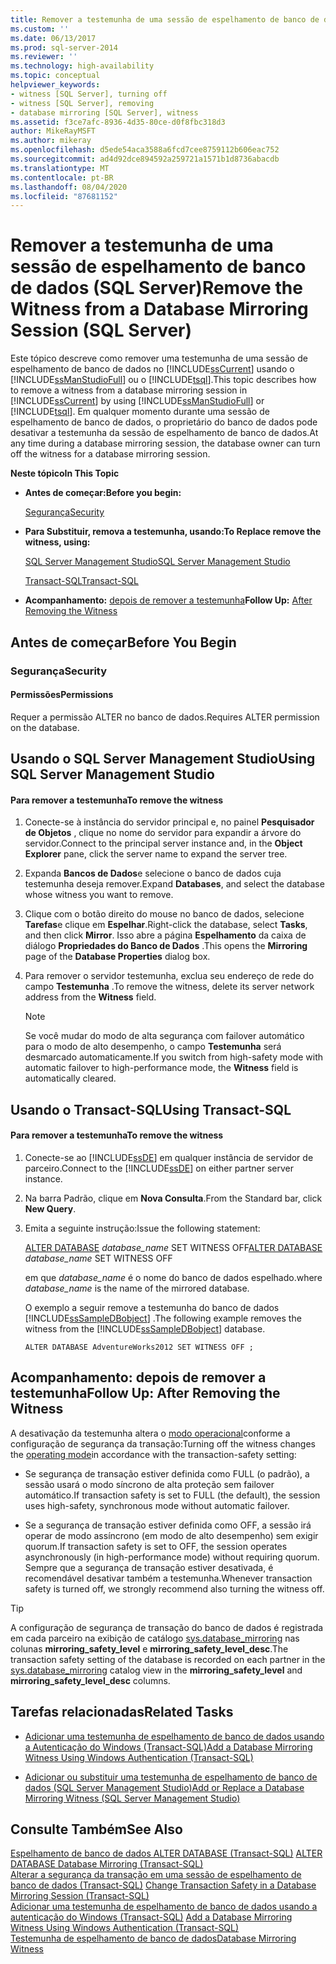 ```yaml
---
title: Remover a testemunha de uma sessão de espelhamento de banco de dados (SQL Server) | Microsoft Docs
ms.custom: ''
ms.date: 06/13/2017
ms.prod: sql-server-2014
ms.reviewer: ''
ms.technology: high-availability
ms.topic: conceptual
helpviewer_keywords:
- witness [SQL Server], turning off
- witness [SQL Server], removing
- database mirroring [SQL Server], witness
ms.assetid: f3ce7afc-8936-4d35-80ce-d0f8fbc318d3
author: MikeRayMSFT
ms.author: mikeray
ms.openlocfilehash: d5ede54aca3588a6fcd7cee8759112b606eac752
ms.sourcegitcommit: ad4d92dce894592a259721a1571b1d8736abacdb
ms.translationtype: MT
ms.contentlocale: pt-BR
ms.lasthandoff: 08/04/2020
ms.locfileid: "87681152"
---
```

# <a name="remove-the-witness-from-a-database-mirroring-session-sql-server"></a><span data-ttu-id="62d49-102">Remover a testemunha de uma sessão de espelhamento de banco de dados (SQL Server)</span><span class="sxs-lookup"><span data-stu-id="62d49-102">Remove the Witness from a Database Mirroring Session (SQL Server)</span></span>
  <span data-ttu-id="62d49-103">Este tópico descreve como remover uma testemunha de uma sessão de espelhamento de banco de dados no [!INCLUDE[ssCurrent](../../includes/sscurrent-md.md)] usando o [!INCLUDE[ssManStudioFull](../../includes/ssmanstudiofull-md.md)] ou o [!INCLUDE[tsql](../../includes/tsql-md.md)].</span><span class="sxs-lookup"><span data-stu-id="62d49-103">This topic describes how to remove a witness from a database mirroring session in [!INCLUDE[ssCurrent](../../includes/sscurrent-md.md)] by using [!INCLUDE[ssManStudioFull](../../includes/ssmanstudiofull-md.md)] or [!INCLUDE[tsql](../../includes/tsql-md.md)].</span></span> <span data-ttu-id="62d49-104">Em qualquer momento durante uma sessão de espelhamento de banco de dados, o proprietário do banco de dados pode desativar a testemunha da sessão de espelhamento de banco de dados.</span><span class="sxs-lookup"><span data-stu-id="62d49-104">At any time during a database mirroring session, the database owner can turn off the witness for a database mirroring session.</span></span>  
  
 <span data-ttu-id="62d49-105">**Neste tópico**</span><span class="sxs-lookup"><span data-stu-id="62d49-105">**In This Topic**</span></span>  
  
-   <span data-ttu-id="62d49-106">**Antes de começar:**</span><span class="sxs-lookup"><span data-stu-id="62d49-106">**Before you begin:**</span></span>  
  
     [<span data-ttu-id="62d49-107">Segurança</span><span class="sxs-lookup"><span data-stu-id="62d49-107">Security</span></span>](#Security)  
  
-   <span data-ttu-id="62d49-108">**Para Substituir, remova a testemunha, usando:**</span><span class="sxs-lookup"><span data-stu-id="62d49-108">**To Replace remove the witness, using:**</span></span>  
  
     [<span data-ttu-id="62d49-109">SQL Server Management Studio</span><span class="sxs-lookup"><span data-stu-id="62d49-109">SQL Server Management Studio</span></span>](#SSMSProcedure)  
  
     [<span data-ttu-id="62d49-110">Transact-SQL</span><span class="sxs-lookup"><span data-stu-id="62d49-110">Transact-SQL</span></span>](#TsqlProcedure)  
  
-   <span data-ttu-id="62d49-111">**Acompanhamento:**  [depois de remover a testemunha](#FollowUp)</span><span class="sxs-lookup"><span data-stu-id="62d49-111">**Follow Up:**  [After Removing the Witness](#FollowUp)</span></span>  
  
##  <a name="before-you-begin"></a><a name="BeforeYouBegin"></a> <span data-ttu-id="62d49-112">Antes de começar</span><span class="sxs-lookup"><span data-stu-id="62d49-112">Before You Begin</span></span>  
  
###  <a name="security"></a><a name="Security"></a> <span data-ttu-id="62d49-113">Segurança</span><span class="sxs-lookup"><span data-stu-id="62d49-113">Security</span></span>  
  
####  <a name="permissions"></a><a name="Permissions"></a> <span data-ttu-id="62d49-114">Permissões</span><span class="sxs-lookup"><span data-stu-id="62d49-114">Permissions</span></span>  
 <span data-ttu-id="62d49-115">Requer a permissão ALTER no banco de dados.</span><span class="sxs-lookup"><span data-stu-id="62d49-115">Requires ALTER permission on the database.</span></span>  
  
##  <a name="using-sql-server-management-studio"></a><a name="SSMSProcedure"></a> <span data-ttu-id="62d49-116">Usando o SQL Server Management Studio</span><span class="sxs-lookup"><span data-stu-id="62d49-116">Using SQL Server Management Studio</span></span>  
  
#### <a name="to-remove-the-witness"></a><span data-ttu-id="62d49-117">Para remover a testemunha</span><span class="sxs-lookup"><span data-stu-id="62d49-117">To remove the witness</span></span>  
  
1.  <span data-ttu-id="62d49-118">Conecte-se à instância do servidor principal e, no painel **Pesquisador de Objetos** , clique no nome do servidor para expandir a árvore do servidor.</span><span class="sxs-lookup"><span data-stu-id="62d49-118">Connect to the principal server instance and, in the **Object Explorer** pane, click the server name to expand the server tree.</span></span>  
  
2.  <span data-ttu-id="62d49-119">Expanda **Bancos de Dados**e selecione o banco de dados cuja testemunha deseja remover.</span><span class="sxs-lookup"><span data-stu-id="62d49-119">Expand **Databases**, and select the database whose witness you want to remove.</span></span>  
  
3.  <span data-ttu-id="62d49-120">Clique com o botão direito do mouse no banco de dados, selecione **Tarefas**e clique em **Espelhar**.</span><span class="sxs-lookup"><span data-stu-id="62d49-120">Right-click the database, select **Tasks**, and then click **Mirror**.</span></span> <span data-ttu-id="62d49-121">Isso abre a página **Espelhamento** da caixa de diálogo **Propriedades do Banco de Dados** .</span><span class="sxs-lookup"><span data-stu-id="62d49-121">This opens the **Mirroring** page of the **Database Properties** dialog box.</span></span>  
  
4.  <span data-ttu-id="62d49-122">Para remover o servidor testemunha, exclua seu endereço de rede do campo **Testemunha** .</span><span class="sxs-lookup"><span data-stu-id="62d49-122">To remove the witness, delete its server network address from the **Witness** field.</span></span>  
  
    > [!NOTE]  
    >  <span data-ttu-id="62d49-123">Se você mudar do modo de alta segurança com failover automático para o modo de alto desempenho, o campo **Testemunha** será desmarcado automaticamente.</span><span class="sxs-lookup"><span data-stu-id="62d49-123">If you switch from high-safety mode with automatic failover to high-performance mode, the **Witness** field is automatically cleared.</span></span>  
  
##  <a name="using-transact-sql"></a><a name="TsqlProcedure"></a> <span data-ttu-id="62d49-124">Usando o Transact-SQL</span><span class="sxs-lookup"><span data-stu-id="62d49-124">Using Transact-SQL</span></span>  
  
#### <a name="to-remove-the-witness"></a><span data-ttu-id="62d49-125">Para remover a testemunha</span><span class="sxs-lookup"><span data-stu-id="62d49-125">To remove the witness</span></span>  
  
1.  <span data-ttu-id="62d49-126">Conecte-se ao [!INCLUDE[ssDE](../../includes/ssde-md.md)] em qualquer instância de servidor de parceiro.</span><span class="sxs-lookup"><span data-stu-id="62d49-126">Connect to the [!INCLUDE[ssDE](../../includes/ssde-md.md)] on either partner server instance.</span></span>  
  
2.  <span data-ttu-id="62d49-127">Na barra Padrão, clique em **Nova Consulta**.</span><span class="sxs-lookup"><span data-stu-id="62d49-127">From the Standard bar, click **New Query**.</span></span>  
  
3.  <span data-ttu-id="62d49-128">Emita a seguinte instrução:</span><span class="sxs-lookup"><span data-stu-id="62d49-128">Issue the following statement:</span></span>  
  
     <span data-ttu-id="62d49-129">[ALTER DATABASE](/sql/t-sql/statements/alter-database-transact-sql-database-mirroring) *database_name* SET WITNESS OFF</span><span class="sxs-lookup"><span data-stu-id="62d49-129">[ALTER DATABASE](/sql/t-sql/statements/alter-database-transact-sql-database-mirroring) *database_name* SET WITNESS OFF</span></span>  
  
     <span data-ttu-id="62d49-130">em que *database_name* é o nome do banco de dados espelhado.</span><span class="sxs-lookup"><span data-stu-id="62d49-130">where *database_name* is the name of the mirrored database.</span></span>  
  
     <span data-ttu-id="62d49-131">O exemplo a seguir remove a testemunha do banco de dados [!INCLUDE[ssSampleDBobject](../../includes/sssampledbobject-md.md)] .</span><span class="sxs-lookup"><span data-stu-id="62d49-131">The following example removes the witness from the [!INCLUDE[ssSampleDBobject](../../includes/sssampledbobject-md.md)] database.</span></span>  
  
    ```  
    ALTER DATABASE AdventureWorks2012 SET WITNESS OFF ;  
    ```  
  
##  <a name="follow-up-after-removing-the-witness"></a><a name="FollowUp"></a><span data-ttu-id="62d49-132">Acompanhamento: depois de remover a testemunha</span><span class="sxs-lookup"><span data-stu-id="62d49-132">Follow Up: After Removing the Witness</span></span>  
 <span data-ttu-id="62d49-133">A desativação da testemunha altera o [modo operacional](database-mirroring-operating-modes.md)conforme a configuração de segurança da transação:</span><span class="sxs-lookup"><span data-stu-id="62d49-133">Turning off the witness changes the [operating mode](database-mirroring-operating-modes.md)in accordance with the transaction-safety setting:</span></span>  
  
-   <span data-ttu-id="62d49-134">Se segurança de transação estiver definida como FULL (o padrão), a sessão usará o modo síncrono de alta proteção sem failover automático.</span><span class="sxs-lookup"><span data-stu-id="62d49-134">If transaction safety is set to FULL (the default), the session uses high-safety, synchronous mode without automatic failover.</span></span>  
  
-   <span data-ttu-id="62d49-135">Se a segurança de transação estiver definida como OFF, a sessão irá operar de modo assíncrono (em modo de alto desempenho) sem exigir quorum.</span><span class="sxs-lookup"><span data-stu-id="62d49-135">If transaction safety is set to OFF, the session operates asynchronously (in high-performance mode) without requiring quorum.</span></span> <span data-ttu-id="62d49-136">Sempre que a segurança de transação estiver desativada, é recomendável desativar também a testemunha.</span><span class="sxs-lookup"><span data-stu-id="62d49-136">Whenever transaction safety is turned off, we strongly recommend also turning the witness off.</span></span>  
  
> [!TIP]  
>  <span data-ttu-id="62d49-137">A configuração de segurança de transação do banco de dados é registrada em cada parceiro na exibição de catálogo [sys.database_mirroring](/sql/relational-databases/system-catalog-views/sys-database-mirroring-transact-sql) nas colunas **mirroring_safety_level** e **mirroring_safety_level_desc**.</span><span class="sxs-lookup"><span data-stu-id="62d49-137">The transaction safety setting of the database is recorded on each partner in the [sys.database_mirroring](/sql/relational-databases/system-catalog-views/sys-database-mirroring-transact-sql) catalog view in the **mirroring_safety_level** and **mirroring_safety_level_desc** columns.</span></span>  
  
##  <a name="related-tasks"></a><a name="RelatedTasks"></a> <span data-ttu-id="62d49-138">Tarefas relacionadas</span><span class="sxs-lookup"><span data-stu-id="62d49-138">Related Tasks</span></span>  
  
-   [<span data-ttu-id="62d49-139">Adicionar uma testemunha de espelhamento de banco de dados usando a Autenticação do Windows &#40;Transact-SQL&#41;</span><span class="sxs-lookup"><span data-stu-id="62d49-139">Add a Database Mirroring Witness Using Windows Authentication &#40;Transact-SQL&#41;</span></span>](add-a-database-mirroring-witness-using-windows-authentication-transact-sql.md)  
  
-   [<span data-ttu-id="62d49-140">Adicionar ou substituir uma testemunha de espelhamento de banco de dados &#40;SQL Server Management Studio&#41;</span><span class="sxs-lookup"><span data-stu-id="62d49-140">Add or Replace a Database Mirroring Witness &#40;SQL Server Management Studio&#41;</span></span>](../database-mirroring/add-or-replace-a-database-mirroring-witness-sql-server-management-studio.md)  
  
## <a name="see-also"></a><span data-ttu-id="62d49-141">Consulte Também</span><span class="sxs-lookup"><span data-stu-id="62d49-141">See Also</span></span>  
 <span data-ttu-id="62d49-142">[Espelhamento de banco de dados ALTER DATABASE &#40;Transact-SQL&#41;](/sql/t-sql/statements/alter-database-transact-sql-database-mirroring) </span><span class="sxs-lookup"><span data-stu-id="62d49-142">[ALTER DATABASE Database Mirroring &#40;Transact-SQL&#41;](/sql/t-sql/statements/alter-database-transact-sql-database-mirroring) </span></span>  
 <span data-ttu-id="62d49-143">[Alterar a segurança da transação em uma sessão de espelhamento de banco de dados &#40;Transact-SQL&#41;](change-transaction-safety-in-a-database-mirroring-session-transact-sql.md) </span><span class="sxs-lookup"><span data-stu-id="62d49-143">[Change Transaction Safety in a Database Mirroring Session &#40;Transact-SQL&#41;](change-transaction-safety-in-a-database-mirroring-session-transact-sql.md) </span></span>  
 <span data-ttu-id="62d49-144">[Adicionar uma testemunha de espelhamento de banco de dados usando a autenticação do Windows &#40;Transact-SQL&#41;](add-a-database-mirroring-witness-using-windows-authentication-transact-sql.md) </span><span class="sxs-lookup"><span data-stu-id="62d49-144">[Add a Database Mirroring Witness Using Windows Authentication &#40;Transact-SQL&#41;](add-a-database-mirroring-witness-using-windows-authentication-transact-sql.md) </span></span>  
 [<span data-ttu-id="62d49-145">Testemunha de espelhamento de banco de dados</span><span class="sxs-lookup"><span data-stu-id="62d49-145">Database Mirroring Witness</span></span>](database-mirroring-witness.md)  
  
  
